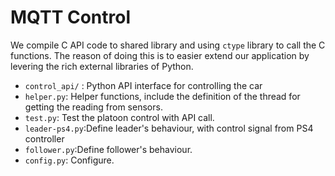 # MQTT Control
We compile C API code to shared library and using `ctype` library to call the C functions. The reason of doing this is to easier extend our application by levering the rich external libraries of Python.
* `control_api/` : Python API interface for controlling the car
* `helper.py`: Helper functions, include the definition of the thread for getting the reading from sensors. 
* `test.py`: Test the platoon control with API call.
* `leader-ps4.py`:Define leader's behaviour, with control signal from PS4 controller
* `follower.py`:Define follower's behaviour.
* `config.py`: Configure.
